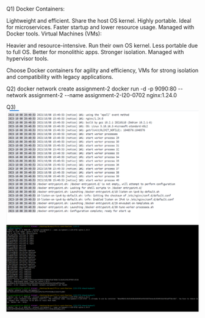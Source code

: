 Q1)
Docker Containers:

Lightweight and efficient.
Share the host OS kernel.
Highly portable.
Ideal for microservices.
Faster startup and lower resource usage.
Managed with Docker tools.
Virtual Machines (VMs):

Heavier and resource-intensive.
Run their own OS kernel.
Less portable due to full OS.
Better for monolithic apps.
Stronger isolation.
Managed with hypervisor tools.

Choose Docker containers for agility and efficiency, VMs for strong isolation and compatibility with legacy applications.

Q2)
docker network create assignment-2
docker run -d -p 9090:80 --network assignment-2 --name assignment-2-I20-0702 nginx:1.24.0

Q3)![](logs.PNG)
   ![](devopscontainerrun.PNG)

